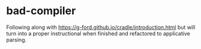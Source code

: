 # bad-compiler

Following along with https://g-ford.github.io/cradle/introduction.html but will turn into a proper instructional when finished and refactored to applicative parsing.
